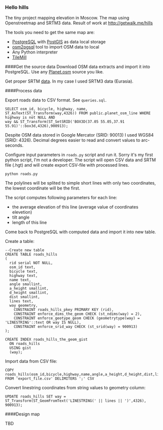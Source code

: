 ### Hello hills
The tiny project mapping elevation in Moscow. The map using Openstreetmap and SRTM3 data. Result of work at <http://getwalk.me/hills>

The tools you need to get the same map are:

  *  [PostgreSQL](http://www.postgresql.org/) with [PostGIS](http://postgis.net/) as data local storage
  *  [osm2pgsql](http://wiki.openstreetmap.org/wiki/Osm2pgsql) tool to import OSM data to local
  *  Any Python interpreter
  *  [TileMill](https://www.mapbox.com/tilemill/)
  
  
####Get the source data
Download OSM data extracts and import it into PostgreSQL. Use any [Planet.osm](http://wiki.openstreetmap.org/wiki/Planet) source you like.

Get proper SRTM [data](http://dds.cr.usgs.gov/srtm/version2_1/). In my case I used SRTM3 data (Eurasia).
  
####Process data
 
Export roads data to CSV format. See `queries.sql`.
```
SELECT osm_id, bicycle, highway, name, ST_AsText(ST_Transform(way,4326)) FROM public.planet_osm_line WHERE highway is not NULL AND
way && ST_Transform(ST_SetSRID('BOX3D(37.05 55.05,37.91 55.91)'::box3d,4326),900913);
```

Despite OSM data stored in Google Mercator (SRID: 90013) I used WGS84 (SRID: 4326). Decimal degrees easier to read and convert values to arc-seconds.

Configure input parameters in `roads.py` script and run it. Sorry it's my first python script, I'm not a developer. 
The script will open CSV data and SRTM file (.hgt) and will create export CSV-file with processed lines. 

```
python roads.py
```

The polylines will be splited to simple short lines with only two coordinates, the lowest coordinate will be the first.

The script computes following parameters for each line:

  *  the average elevation of this line (average value of coordinates elevetion)
  *  tilt angle
  *  length of this line


Come back to PostgreSQL with computed data and import it into new table.

Create a table:

```
--Create new table
CREATE TABLE roads_hills
(
  rid serial NOT NULL,
  osm_id text,
  bicycle text,
  highway text,
  name text,
  angle smallint,
  a_height smallint,
  d_height smallint,
  dist smallint, 
  lines text,
  way geometry,
  	CONSTRAINT roads_hills_pkey PRIMARY KEY (rid),
	CONSTRAINT enforce_dims_the_geom CHECK (st_ndims(way) = 2),
	CONSTRAINT enforce_geotype_geom CHECK (geometrytype(way) = 'LINESTRING'::text OR way IS NULL),
	CONSTRAINT enforce_srid_way CHECK (st_srid(way) = 900913)
);
 
CREATE INDEX roads_hills_the_geom_gist
  ON roads_hills
  USING gist
  (way);
```


Import data from CSV file:

```
COPY roads_hills(osm_id,bicycle,highway,name,angle,a_height,d_height,dist,lines) FROM 'export_file.csv' DELIMITERS ';' CSV
```

Convert linestring coordinates from string values to geometry column:
```
UPDATE roads_hills SET way = ST_Transform(ST_GeomFromText('LINESTRING(' || lines || ')',4326), 900913);
```




####Design map

TBD
